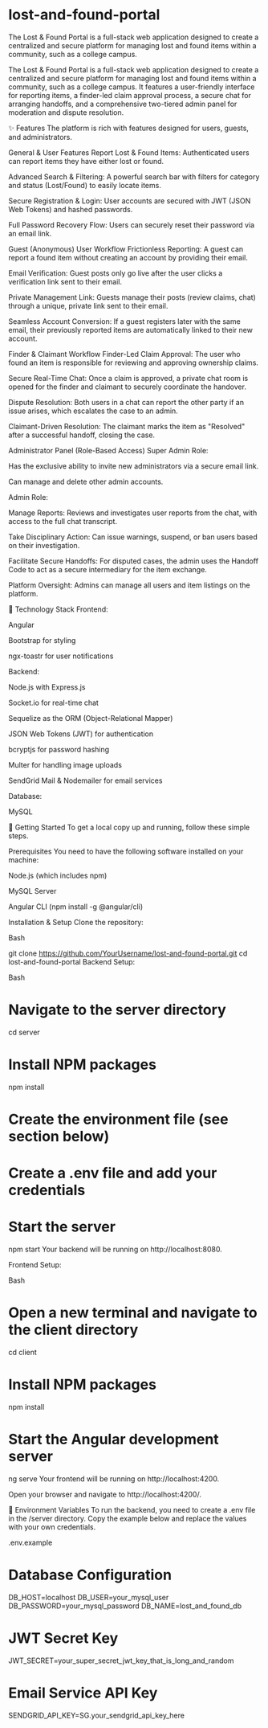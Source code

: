# lost-and-found-portal
The Lost &amp; Found Portal is a full-stack web application designed to create a centralized and secure platform for managing lost and found items within a community, such as a college campus. 


The Lost & Found Portal is a full-stack web application designed to create a centralized and secure platform for managing lost and found items within a community, such as a college campus. It features a user-friendly interface for reporting items, a finder-led claim approval process, a secure chat for arranging handoffs, and a comprehensive two-tiered admin panel for moderation and dispute resolution.

✨ Features
The platform is rich with features designed for users, guests, and administrators.

General & User Features
Report Lost & Found Items: Authenticated users can report items they have either lost or found.

Advanced Search & Filtering: A powerful search bar with filters for category and status (Lost/Found) to easily locate items.

Secure Registration & Login: User accounts are secured with JWT (JSON Web Tokens) and hashed passwords.

Full Password Recovery Flow: Users can securely reset their password via an email link.

Guest (Anonymous) User Workflow
Frictionless Reporting: A guest can report a found item without creating an account by providing their email.

Email Verification: Guest posts only go live after the user clicks a verification link sent to their email.

Private Management Link: Guests manage their posts (review claims, chat) through a unique, private link sent to their email.

Seamless Account Conversion: If a guest registers later with the same email, their previously reported items are automatically linked to their new account.

Finder & Claimant Workflow
Finder-Led Claim Approval: The user who found an item is responsible for reviewing and approving ownership claims.

Secure Real-Time Chat: Once a claim is approved, a private chat room is opened for the finder and claimant to securely coordinate the handover.

Dispute Resolution: Both users in a chat can report the other party if an issue arises, which escalates the case to an admin.

Claimant-Driven Resolution: The claimant marks the item as "Resolved" after a successful handoff, closing the case.

Administrator Panel (Role-Based Access)
Super Admin Role:

Has the exclusive ability to invite new administrators via a secure email link.

Can manage and delete other admin accounts.

Admin Role:

Manage Reports: Reviews and investigates user reports from the chat, with access to the full chat transcript.

Take Disciplinary Action: Can issue warnings, suspend, or ban users based on their investigation.

Facilitate Secure Handoffs: For disputed cases, the admin uses the Handoff Code to act as a secure intermediary for the item exchange.

Platform Oversight: Admins can manage all users and item listings on the platform.

🚀 Technology Stack
Frontend:

Angular

Bootstrap for styling

ngx-toastr for user notifications

Backend:

Node.js with Express.js

Socket.io for real-time chat

Sequelize as the ORM (Object-Relational Mapper)

JSON Web Tokens (JWT) for authentication

bcryptjs for password hashing

Multer for handling image uploads

SendGrid Mail & Nodemailer for email services

Database:

MySQL

🏁 Getting Started
To get a local copy up and running, follow these simple steps.

Prerequisites
You need to have the following software installed on your machine:

Node.js (which includes npm)

MySQL Server

Angular CLI (npm install -g @angular/cli)

Installation & Setup
Clone the repository:

Bash

git clone https://github.com/YourUsername/lost-and-found-portal.git
cd lost-and-found-portal
Backend Setup:

Bash

# Navigate to the server directory
cd server

# Install NPM packages
npm install

# Create the environment file (see section below)
# Create a .env file and add your credentials

# Start the server
npm start
Your backend will be running on http://localhost:8080.

Frontend Setup:

Bash

# Open a new terminal and navigate to the client directory
cd client

# Install NPM packages
npm install

# Start the Angular development server
ng serve
Your frontend will be running on http://localhost:4200.

Open your browser and navigate to http://localhost:4200/.

🔑 Environment Variables
To run the backend, you need to create a .env file in the /server directory. Copy the example below and replace the values with your own credentials.

.env.example

# Database Configuration
DB_HOST=localhost
DB_USER=your_mysql_user
DB_PASSWORD=your_mysql_password
DB_NAME=lost_and_found_db

# JWT Secret Key
JWT_SECRET=your_super_secret_jwt_key_that_is_long_and_random

# Email Service API Key
SENDGRID_API_KEY=SG.your_sendgrid_api_key_here
